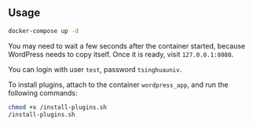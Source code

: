 ## Usage

``` bash
docker-compose up -d
```

You may need to wait a few seconds after the container started, because WordPress needs to copy itself. Once it is ready, visit `127.0.0.1:8080`.

You can login with user `test`, password `tsinghuauniv`.

To install plugins, attach to the container `wordpress_app`, and run the following commands:

``` bash
chmod +x /install-plugins.sh
/install-plugins.sh
```